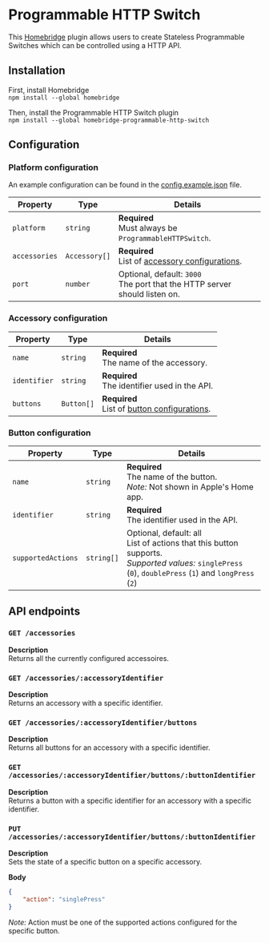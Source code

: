 # Programmable HTTP Switch

This [Homebridge](https://homebridge.io) plugin allows users to create Stateless Programmable Switches which can be controlled using a HTTP API.

## Installation
First, install Homebridge<br/>
`npm install --global homebridge`

Then, install the Programmable HTTP Switch plugin<br/>
`npm install --global homebridge-programmable-http-switch`

## Configuration
### Platform configuration
An example configuration can be found in the [config.example.json](config.example.json) file.

| Property      | Type          | Details                                                                        |
| ------------- | ------------- | ------------------------------------------------------------------------------ |
| `platform`    | `string`      | **Required**<br/>Must always be `ProgrammableHTTPSwitch`.                      |
| `accessories` | `Accessory[]` | **Required**<br/>List of [accessory configurations](#accessory-configuration). |
| `port`        | `number`      | Optional, default: `3000`<br/>The port that the HTTP server should listen on.  |

### Accessory configuration
| Property     | Type       | Details                                                                  |
| ------------ | ---------- | ------------------------------------------------------------------------ |
| `name`       | `string`   | **Required**<br/>The name of the accessory.                              |
| `identifier` | `string`   | **Required**<br/>The identifier used in the API.                         |
| `buttons`    | `Button[]` | **Required**<br/>List of [button configurations](#button-configuration). |

### Button configuration
| Property           | Type       | Details                                                                                                                                                      |
| ------------------ | ---------- | ------------------------------------------------------------------------------------------------------------------------------------------------------------ |
| `name`             | `string`   | **Required**<br/>The name of the button.<br/> *Note:* Not shown in Apple's Home app.                                                                         |
| `identifier`       | `string`   | **Required**<br/>The identifier used in the API.                                                                                                             |
| `supportedActions` | `string[]` | Optional, default: all<br/>List of actions that this button supports.<br/>*Supported values:* `singlePress` (`0`), `doublePress` (`1`) and `longPress` (`2`) |

## API endpoints

### `GET /accessories`
**Description**<br/>
Returns all the currently configured accessoires.

### `GET /accessories/:accessoryIdentifier`
**Description**<br/>
Returns an accessory with a specific identifier.

### `GET /accessories/:accessoryIdentifier/buttons`
**Description**<br/>
Returns all buttons for an accessory with a specific identifier.

### `GET /accessories/:accessoryIdentifier/buttons/:buttonIdentifier`
**Description**<br/>
Returns a button with a specific identifier for an accessory with a specific identifier.

### `PUT /accessories/:accessoryIdentifier/buttons/:buttonIdentifier`
**Description**<br/>
Sets the state of a specific button on a specific accessory.

**Body**<br/>
```json
{
    "action": "singlePress"
}
```

*Note:* Action must be one of the supported actions configured for the specific button.